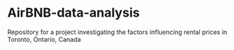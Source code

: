 # AirBNB-data-analysis
Repository for a project investigating the factors influencing rental prices in Toronto, Ontario, Canada

